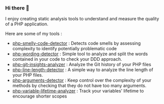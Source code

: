 ### Hi there 👋

I enjoy creating static analysis tools to understand and measure the quality of a PHP application.

Here are some of my tools :

- [php-smelly-code-detector](https://github.com/DeGraciaMathieu/php-smelly-code-detector) : Detects code smells by assessing complexity to identify potentially problematic code
- [php-wording-detector](https://github.com/DeGraciaMathieu/php-wording-detector) : Simple tool to analyze and split the words contained in your code to check your DDD approach.
- [php-git-insights-analyzer](https://github.com/DeGraciaMathieu/php-git-insights-analyzer) : Analyze the Git history of your PHP files
- [php-line-length-detector](https://github.com/DeGraciaMathieu/php-line-length-detector) : A simple way to analyze the line length of your PHP files.
- [php-arguments-detector](https://github.com/DeGraciaMathieu/php-arguments-detector) : Keep control over the complexity of your methods by checking that they do not have too many arguments.
- [php-variable-lifetime-analyzer](https://github.com/DeGraciaMathieu/php-variable-lifetime-analyzer) : Track your variables' lifetime to encourage shorter scopes
